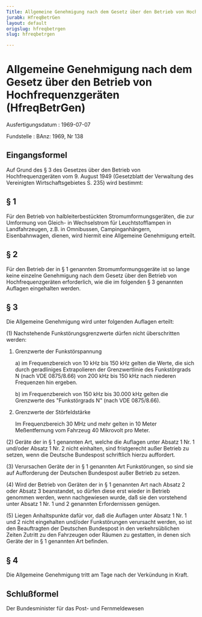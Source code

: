 ```yaml
---
Title: Allgemeine Genehmigung nach dem Gesetz über den Betrieb von Hochfrequenzgeräten
jurabk: HfreqBetrGen
layout: default
origslug: hfreqbetrgen
slug: hfreqbetrgen

---
```


# Allgemeine Genehmigung nach dem Gesetz über den Betrieb von Hochfrequenzgeräten (HfreqBetrGen)

Ausfertigungsdatum
:   1969-07-07

Fundstelle
:   BAnz: 1969, Nr 138



## Eingangsformel

Auf Grund des § 3 des Gesetzes über den Betrieb von
Hochfrequenzgeräten vom 9. August 1949 (Gesetzblatt der Verwaltung des
Vereinigten Wirtschaftsgebietes S. 235) wird bestimmt:


## § 1

Für den Betrieb von halbleiterbestückten Stromumformungsgeräten, die
zur Umformung von Gleich- in Wechselstrom für Leuchtstofflampen in
Landfahrzeugen, z.B. in Omnibussen, Campinganhängern, Eisenbahnwagen,
dienen, wird hiermit eine Allgemeine Genehmigung erteilt.


## § 2

Für den Betrieb der in § 1 genannten Stromumformungsgeräte ist so
lange keine einzelne Genehmigung nach dem Gesetz über den Betrieb von
Hochfrequenzgeräten erforderlich, wie die im folgenden § 3 genannten
Auflagen eingehalten werden.


## § 3

Die Allgemeine Genehmigung wird unter folgenden Auflagen erteilt:

(1) Nachstehende Funkstörungsgrenzwerte dürfen nicht überschritten
werden:

1.  Grenzwerte der Funkstörspannung

    a)  im Frequenzbereich von 10 kHz bis 150 kHz gelten die Werte, die sich
        durch geradliniges Extrapolieren der Grenzwertlinie des Funkstörgrads
        N (nach VDE 0875/8.66) von 200 kHz bis 150 kHz nach niederen
        Frequenzen hin ergeben.


    b)  im Frequenzbereich von 150 kHz bis 30.000 kHz gelten die Grenzwerte
        des "Funkstörgrads N" (nach VDE 0875/8.66).





2.  Grenzwerte der Störfeldstärke

    Im Frequenzbereich 30 MHz und mehr gelten in 10 Meter Meßentfernung
    vom Fahrzeug 40 Mikrovolt pro Meter.




(2) Geräte der in § 1 genannten Art, welche die Auflagen unter Absatz
1 Nr. 1 und/oder Absatz 1 Nr. 2 nicht einhalten, sind fristgerecht
außer Betrieb zu setzen, wenn die Deutsche Bundespost schriftlich
hierzu auffordert.

(3) Verursachen Geräte der in § 1 genannten Art Funkstörungen, so sind
sie auf Aufforderung der Deutschen Bundespost außer Betrieb zu setzen.

(4) Wird der Betrieb von Geräten der in § 1 genannten Art nach Absatz
2 oder Absatz 3 beanstandet, so dürfen diese erst wieder in Betrieb
genommen werden, wenn nachgewiesen wurde, daß sie den vorstehend unter
Absatz 1 Nr. 1 und 2 genannten Erfordernissen genügen.

(5) Liegen Anhaltspunkte dafür vor, daß die Auflagen unter Absatz 1
Nr. 1 und 2 nicht eingehalten und/oder Funkstörungen verursacht
werden, so ist den Beauftragten der Deutschen Bundespost in den
verkehrsüblichen Zeiten Zutritt zu den Fahrzeugen oder Räumen zu
gestatten, in denen sich Geräte der in § 1 genannten Art befinden.


## § 4

Die Allgemeine Genehmigung tritt am Tage nach der Verkündung in Kraft.


## Schlußformel

Der Bundesminister für das Post- und Fernmeldewesen

